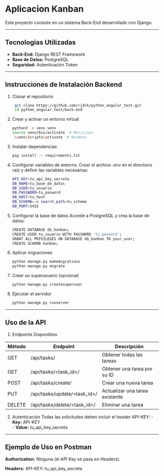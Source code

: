 # Aplicacion Kanban

Este proyecto consiste en un sistema Back-End desarrollado con Django.

---

## Tecnologías Utilizadas
- **Back-End:** Django REST Framework
- **Base de Datos:** PostgreSQL
- **Seguridad:** Autenticación Token

---

## Instrucciones de Instalación Backend
1. Clonar el repositorio

   ```bash
    git clone https://github.com/rjdrk/python_angular_test.git
    cd python_angular_test/back-end

2. Crear y activar un entorno virtual

    ```bash
    python3 -m venv venv
    source venv/bin/activate  # Mac/Linux
    .\venv\Scripts\activate  # Windows

3. Instalar dependencias

    ```bash
    pip install -r requirements.txt

4. Configurar variables de entorno. 
    Crear el archivo .env en el directorio raiz y definir las variables necesarias:

    ```bash
    API_KEY=tu_api_key_secreta
    DB_NAME=tu_base_de_datos
    DB_USER=tu_usuario
    DB_PASSWORD=tu_pasword
    DB_HOST=tu_host
    DB_SCHEMA=-c search_path=tu_schema
    DB_PORT=5432

5. Configurar la base de datos
    Accede a PostgreSQL y crea la base de datos:

    ```bash
    CREATE DATABASE db_kanban;
    CREATE USER tu_usuario WITH PASSWORD 'tu_pasword';
    GRANT ALL PRIVILEGES ON DATABASE db_kanban TO your_user;
    CREATE SCHEMA kanban;


6. Aplicar migraciones

    ```bash
    python manage.py makemigrations
    python manage.py migrate

7. Crear un superusuario (opcional)

    ```bash
    python manage.py createsuperuser

8. Ejecutar el servidor

    ```bash
    python manage.py runserver

---

## Uso de la API
1. Endpoints Disponibles

| Método   | Endpoint                       | Descripción                      |
|----------|--------------------------------|----------------------------------|
| GET      | /api/tasks/                    | Obtener todas las tareas         |
| GET      | /api/tasks/<task_id>/	        | Obtener una tarea por su ID      |
| POST     | /api/tasks/create/	            | Crear una nueva tarea            |
| PUT      | /api/tasks/update/<task_id>/   | Actualizar una tarea existente   |
| DELETE   | /api/tasks/delete/<task_id>/   | Eliminar una tarea               |

2. Autenticación
    Todas las solicitudes deben incluir el header API-KEY:
        - **Key:** API-KEY  
        - **Value:** tu_api_key_secreta

---

## Ejemplo de Uso en Postman
**Authorization:** Ninguna (el API Key se pasa en Headers).

**Headers:**
    API-KEY: tu_api_key_secreta